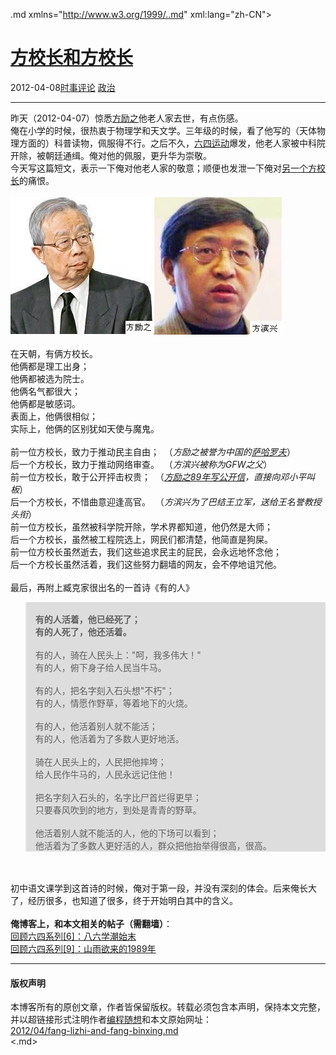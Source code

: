 <!DOCTYPE.md>
.md xmlns="http://www.w3.org/1999/..md" xml:lang="zh-CN">
<head>
<meta http-equiv="Content-Type" content="text.md; charset=utf-8" />
<meta name="generator" content="Python script by program.think@gmail.com" />
<meta name="provider" content="program-think.blogspot.com" />
<link type="text/css" rel="stylesheet" href="../../css/program-think.css" />
<title>方校长和方校长 - 编程随想的博客</title>
</head>
<body>
<div id="main" style="width:100%;">
<h1><a href="../../index.md" title="回到首页">方校长和方校长</a></h1>
<div class="post-info"><span class="date-header">2012-04-08</span><a href="../../tags/E697B6E4BA8BE8AF84E8AEBA.md" class="tag">时事评论</a> <a href="../../tags/E694BFE6B2BB.md" class="tag">政治</a> </div>
<hr>
<div class="post">
昨天（2012-04-07）惊悉<a href="https://zh.wikipedia.org/wiki/%E6%96%B9%E5%8A%B1%E4%B9%8B" target="_blank" rel="nofollow">方励之</a>他老人家去世，有点伤感。<br />俺在小学的时候，很热衷于物理学和天文学。三年级的时候，看了他写的（天体物理方面的）科普读物，佩服得不行。之后不久，<a href="../../2011/06/june-fourth-incident-0.md">六四运动</a>爆发，他老人家被中科院开除，被朝廷通缉。俺对他的佩服，更升华为崇敬。<br />今天写这篇短文，表示一下俺对他老人家的敬意；顺便也发泄一下俺对<a href="https://zh.wikipedia.org/wiki/%E6%96%B9%E6%BB%A8%E5%85%B4" target="_blank" rel="nofollow">另一个方校长</a>的痛恨。<a name='more'></a><!--program-think--><br /><br /><img src="../../images/2012/04/drRBtsjMToQ9UoKKlO0qf3nGQqNZvQZ7AXoTxVDnTy3mJbAQTyjwi-z7gRvHRMBmAU2JwziEIC5k8o9H_8oCTD-UwwikYreOQScQ9xQXypvc4VLb" alt="不见图 请翻墙"><br /><br />在天朝，有俩方校长。<br />他俩都是理工出身；<br />他俩都被选为院士。<br />他俩名气都很大；<br />他俩都是敏感词。<br />表面上，他俩很相似；<br />实际上，他俩的区别犹如天使与魔鬼。<br /><br />前一位方校长，致力于推动民主自由；  （<i>方励之被誉为中国的<a href="https://zh.wikipedia.org/wiki/%E5%AE%89%E5%BE%B7%E7%83%88%C2%B7%E5%BE%B7%E7%B1%B3%E7%89%B9%E9%87%8C%E8%80%B6%E7%BB%B4%E5%A5%87%C2%B7%E8%90%A8%E5%93%88%E7%BD%97%E5%A4%AB" target="_blank" rel="nofollow">萨哈罗夫</a></i>）<br />后一个方校长，致力于推动网络审查。  （<i>方滨兴被称为GFW之父</i>）<br />前一位方校长，敢于公开抨击权贵；  （<i><a href="../../2011/11/june-fourth-incident-9.md">方励之89年写公开信</a>，直接向邓小平叫板</i>）<br />后一个方校长，不惜曲意迎逢高官。  （<i>方滨兴为了巴结王立军，送给王名誉教授头衔</i>）<br />前一位方校长，虽然被科学院开除，学术界都知道，他仍然是大师；<br />后一个方校长，虽然被工程院选上，网民们都清楚，他简直是狗屎。<br />前一位方校长虽然逝去，我们这些追求民主的屁民，会永远地怀念他；<br />后一个方校长虽然活着，我们这些努力翻墙的网友，会不停地诅咒他。<br /><br />最后，再附上臧克家很出名的一首诗《有的人》<br /><blockquote style="background-color:#DDD;"><br /><b>有的人活着，他已经死了；<br />有的人死了，他还活着。</b><br /><br />有的人，骑在人民头上："呵，我多伟大！"<br />有的人，俯下身子给人民当牛马。<br /><br />有的人，把名字刻入石头想"不朽"；<br />有的人，情愿作野草，等着地下的火烧。<br /><br />有的人，他活着别人就不能活；<br />有的人，他活着为了多数人更好地活。<br /><br />骑在人民头上的，人民把他摔垮；<br />给人民作牛马的，人民永远记住他！<br /><br />把名字刻入石头的，名字比尸首烂得更早；<br />只要春风吹到的地方，到处是青青的野草。<br /><br />他活着别人就不能活的人，他的下场可以看到；<br />他活着为了多数人更好活的人，群众把他抬举得很高，很高。</blockquote><br /><br />初中语文课学到这首诗的时候，俺对于第一段，并没有深刻的体会。后来俺长大了，经历很多，也知道了很多，终于开始明白其中的含义。<br /><br /><b>俺博客上，和本文相关的帖子（需翻墙）</b>：<br /><a href="../../2011/09/june-fourth-incident-6.md">回顾六四系列[6]：八六学潮始末</a><br /><a href="../../2011/11/june-fourth-incident-9.md">回顾六四系列[9]：山雨欲来的1989年</a><div class="blogger-post-footer">
</div>
<hr>
<div class="copyright">
<h4>版权声明</h4>
本博客所有的原创文章，作者皆保留版权。转载必须包含本声明，保持本文完整，并以超链接形式注明作者<a href="mailto:program.think@gmail.com">编程随想</a>和本文原始网址：<br>
<a href="2012/04/fang-lizhi-and-fang-binxing.md">2012/04/fang-lizhi-and-fang-binxing.md</a>
</div>
</div>
</body>
<.md>
